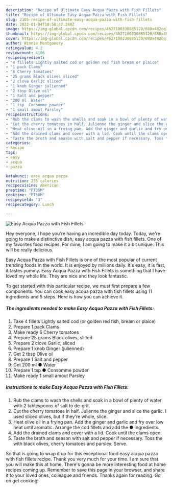 ```yaml
---
description: "Recipe of Ultimate Easy Acqua Pazza with Fish Fillets"
title: "Recipe of Ultimate Easy Acqua Pazza with Fish Fillets"
slug: 2105-recipe-of-ultimate-easy-acqua-pazza-with-fish-fillets
date: 2022-01-04T10:50:47.240Z
image: https://img-global.cpcdn.com/recipes/4627100330885120/680x482cq70/easy-acqua-pazza-with-fish-fillets-recipe-main-photo.jpg
thumbnail: https://img-global.cpcdn.com/recipes/4627100330885120/680x482cq70/easy-acqua-pazza-with-fish-fillets-recipe-main-photo.jpg
cover: https://img-global.cpcdn.com/recipes/4627100330885120/680x482cq70/easy-acqua-pazza-with-fish-fillets-recipe-main-photo.jpg
author: Winnie Montgomery
ratingvalue: 4.2
reviewcount: 4106
recipeingredient:
- "4 fillets Lightly salted cod or golden red fish bream or plaice"
- "1 pack Clams"
- "6 Cherry tomatoes"
- "25 grams Black olives sliced"
- "2 clove Garlic sliced"
- "1 knob Ginger julienned"
- "2 tbsp Olive oil"
- "1 Salt and pepper"
- "200 ml  Water"
- "1 tsp  Consomme powder"
- "1 small amout Parsley"
recipeinstructions:
- "Rub the clams to wash the shells and soak in a bowl of plenty of water with 2 tablespoons of salt to de-grit."
- "Cut the cherry tomatoes in half. Julienne the ginger and slice the garlic. I used sliced olives, but if they're whole, slice."
- "Heat olive oil in a frying pan. Add the ginger and garlic and fry over low heat until aromatic. Arrange the cod fillets and add the ● ingredients."
- "Add the drained clams and cover with a lid. Cook until the clams open."
- "Taste the broth and season with salt and pepper if necessary. Toss the with black olives, cherry tomatoes and parsley. Serve."
categories:
- Recipe
tags:
- easy
- acqua
- pazza

katakunci: easy acqua pazza 
nutrition: 235 calories
recipecuisine: American
preptime: "PT35M"
cooktime: "PT50M"
recipeyield: "3"
recipecategory: Lunch

---
```



![Easy Acqua Pazza with Fish Fillets](https://img-global.cpcdn.com/recipes/4627100330885120/680x482cq70/easy-acqua-pazza-with-fish-fillets-recipe-main-photo.jpg)

Hey everyone, I hope you're having an incredible day today. Today, we're going to make a distinctive dish, easy acqua pazza with fish fillets. One of my favorites food recipes. For mine, I am going to make it a bit unique. This will be really delicious.

Easy Acqua Pazza with Fish Fillets is one of the most popular of current trending foods in the world. It is enjoyed by millions daily. It's easy, it is fast, it tastes yummy. Easy Acqua Pazza with Fish Fillets is something that I have loved my whole life. They are nice and they look fantastic.




To get started with this particular recipe, we must first prepare a few components. You can cook easy acqua pazza with fish fillets using 11 ingredients and 5 steps. Here is how you can achieve it.

<!--inarticleads1-->

##### The ingredients needed to make Easy Acqua Pazza with Fish Fillets:

1. Take 4 fillets Lightly salted cod (or golden red fish, bream or plaice)
1. Prepare 1 pack Clams
1. Make ready 6 Cherry tomatoes
1. Prepare 25 grams Black olives, sliced
1. Prepare 2 clove Garlic, sliced
1. Prepare 1 knob Ginger (julienned)
1. Get 2 tbsp Olive oil
1. Prepare 1 Salt and pepper
1. Get 200 ml ● Water
1. Prepare 1 tsp ● Consomme powder
1. Make ready 1 small amout Parsley




<!--inarticleads2-->

##### Instructions to make Easy Acqua Pazza with Fish Fillets:

1. Rub the clams to wash the shells and soak in a bowl of plenty of water with 2 tablespoons of salt to de-grit.
1. Cut the cherry tomatoes in half. Julienne the ginger and slice the garlic. I used sliced olives, but if they're whole, slice.
1. Heat olive oil in a frying pan. Add the ginger and garlic and fry over low heat until aromatic. Arrange the cod fillets and add the ● ingredients.
1. Add the drained clams and cover with a lid. Cook until the clams open.
1. Taste the broth and season with salt and pepper if necessary. Toss the with black olives, cherry tomatoes and parsley. Serve.




So that is going to wrap it up for this exceptional food easy acqua pazza with fish fillets recipe. Thank you very much for your time. I am sure that you will make this at home. There's gonna be more interesting food at home recipes coming up. Remember to save this page in your browser, and share it to your loved ones, colleague and friends. Thanks again for reading. Go on get cooking!
